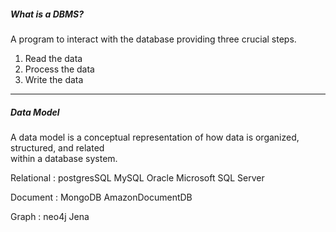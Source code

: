 ##### What is a DBMS?

A program to interact with the database providing three crucial steps.

1. Read the data
2. Process the data
3. Write the data


---
##### Data Model

A data model is a conceptual representation of how data is organized, structured, and related  
within a database system.

Relational :
	postgresSQL
	MySQL
	Oracle
	Microsoft SQL Server

Document :
	MongoDB
	AmazonDocumentDB

Graph :
	neo4j
	Jena

